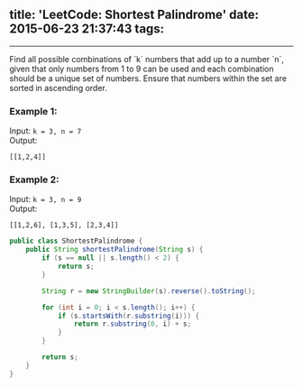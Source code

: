 title: 'LeetCode: Shortest Palindrome'
date: 2015-06-23 21:37:43
tags:
---
<hr/>   
Find all possible combinations of `k` numbers that add up to a number `n`, given that only numbers from 1 to 9 can be used and each combination should be a unique set of numbers.   
Ensure that numbers within the set are sorted in ascending order.


### Example 1:
Input: `k = 3, n = 7`    
Output:   
```
[[1,2,4]]
```

### Example 2:
Input: `k = 3, n = 9`   
Output:   
```
[[1,2,6], [1,3,5], [2,3,4]]
```

```java
public class ShortestPalindrome {
    public String shortestPalindrome(String s) {
        if (s == null || s.length() < 2) {
            return s;
        }

        String r = new StringBuilder(s).reverse().toString();

        for (int i = 0; i < s.length(); i++) {
            if (s.startsWith(r.substring(i))) {
                return r.substring(0, i) + s;
            }
        }

        return s;
    }
}
```